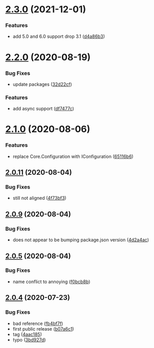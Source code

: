 # [2.3.0](https://github.com/cdotyone/Core.Imaging/compare/v2.2.0...v2.3.0) (2021-12-01)


### Features

* add 5.0 and 6.0 support drop 3.1 ([d4a86b3](https://github.com/cdotyone/Core.Imaging/commit/d4a86b3df24b06de7dd1be2448735d9c4a416e2f))



# [2.2.0](https://github.com/cdotyone/Core.Imaging/compare/v2.1.0...v2.2.0) (2020-08-19)


### Bug Fixes

* update packages ([32d22cf](https://github.com/cdotyone/Core.Imaging/commit/32d22cfdb33da1a15016b1c89ab71694421e3809))


### Features

* add async support ([df7477c](https://github.com/cdotyone/Core.Imaging/commit/df7477ce966d5b7f1247015ee6b789666af7d981))



# [2.1.0](https://github.com/cdotyone/Core.Imaging/compare/v2.0.11...v2.1.0) (2020-08-06)


### Features

* replace Core.Configuration with IConfiguration ([65116b6](https://github.com/cdotyone/Core.Imaging/commit/65116b64b973060572061720dbb1fe07b4ef3f76))



## [2.0.11](https://github.com/cdotyone/Core.Imaging/compare/v2.0.9...v2.0.11) (2020-08-04)


### Bug Fixes

* still not aligned ([4f73bf3](https://github.com/cdotyone/Core.Imaging/commit/4f73bf3b88341021ba9ba2b504bc58a2afb1faf7))



## [2.0.9](https://github.com/cdotyone/Core.Imaging/compare/v2.0.5...v2.0.9) (2020-08-04)


### Bug Fixes

* does not appear to be bumping package.json version ([4d2a4ac](https://github.com/cdotyone/Core.Imaging/commit/4d2a4acabf43edc63a06b69b7bb62d4b208bfba6))



## [2.0.5](https://github.com/cdotyone/Core.Imaging/compare/v2.0.4...v2.0.5) (2020-08-04)


### Bug Fixes

* name conflict to annoying ([f0bcb8b](https://github.com/cdotyone/Core.Imaging/commit/f0bcb8b4763e1cde882d938b5d51f09450def1ec))



## [2.0.4](https://github.com/cdotyone/Core.Imaging/compare/3bd927d1a3ebbf865f82bc3536c06ce343a88a07...v2.0.4) (2020-07-23)


### Bug Fixes

* bad reference ([fb4bf7f](https://github.com/cdotyone/Core.Imaging/commit/fb4bf7f89166891543180f4fd5b34e5ae87e3e34))
* first public release ([b07a6c1](https://github.com/cdotyone/Core.Imaging/commit/b07a6c16e1b32f0146ab884b51c0981a66059379))
* tag ([4aac185](https://github.com/cdotyone/Core.Imaging/commit/4aac1857c81e3c3aa8bf3fbf98840049aabe2df9))
* typo ([3bd927d](https://github.com/cdotyone/Core.Imaging/commit/3bd927d1a3ebbf865f82bc3536c06ce343a88a07))



